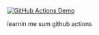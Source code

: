 [![GitHub Actions Demo](https://github.com/seajoshc/ghactions/actions/workflows/chaos-build.yml/badge.svg)](https://github.com/seajoshc/ghactions/actions/workflows/chaos-build.yml)

learnin me sum github actions
